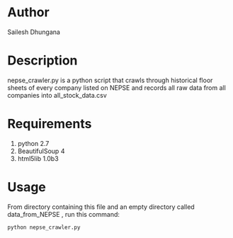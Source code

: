 # Author
Sailesh Dhungana

# Description
nepse_crawler.py is a python script that crawls through historical floor sheets of every company listed on NEPSE and records all raw data from all companies into all_stock_data.csv

# Requirements
1. python 2.7
2. BeautifulSoup 4
3. html5lib 1.0b3

# Usage
From directory containing this file and an empty directory called data_from_NEPSE , run this command:

```python nepse_crawler.py```
